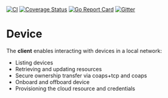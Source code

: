 [![CI](https://github.com/plgd-dev/sdk/workflows/CI/badge.svg)](https://github.com/plgd-dev/sdk/actions?query=workflow%3ACI)
[![Coverage Status](https://codecov.io/gh/plgd-dev/sdk/branch/master/graph/badge.svg)](https://codecov.io/gh/plgd-dev/sdk)
[![Go Report Card](https://goreportcard.com/badge/plgd-dev/sdk)](https://goreportcard.com/report/plgd-dev/sdk)
[![Gitter](https://badges.gitter.im/ocfcloud/Lobby.svg)](https://gitter.im/ocfcloud/Lobby?utm_source=badge&utm_medium=badge&utm_campaign=pr-badge)

# Device

The **client** enables interacting with devices in a local network:
- Listing devices 
- Retrieving and updating resources
- Secure ownership transfer via coaps+tcp and coaps
- Onboard and offboard device
- Provisioning the cloud resource and credentials

